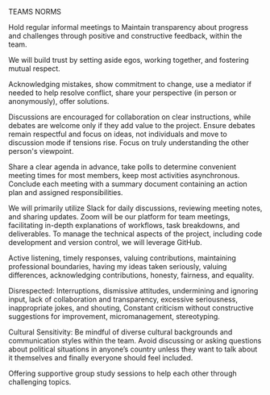 
TEAMS NORMS

Hold regular informal meetings to Maintain transparency about 
progress and challenges through positive and constructive feedback, 
within the team.

We will build trust by setting aside egos, 
working together, and fostering mutual respect.

Acknowledging mistakes, show commitment to change, 
use a mediator if needed to help resolve conflict, 
share your perspective (in person or anonymously), 
offer solutions.

Discussions are encouraged for collaboration on 
clear instructions, while debates are welcome 
only if they add value to the project. Ensure 
debates remain respectful and focus on ideas, 
not individuals and move to discussion mode if 
tensions rise. Focus on truly understanding 
the other person's viewpoint.

Share a clear agenda in advance, take polls 
to determine convenient meeting times for most 
members, keep most activities asynchronous. 
Conclude each meeting with a summary document 
containing an action plan and assigned responsibilities.

We will primarily utilize Slack for daily discussions, 
reviewing meeting notes, and sharing updates. Zoom 
will be our platform for team meetings, facilitating 
in-depth explanations of workflows, task breakdowns, 
and deliverables. To manage the technical aspects of 
the project, including code development and version 
control, we will leverage GitHub.

Active listening, timely responses, valuing contributions, 
maintaining professional boundaries, having my ideas taken 
seriously, valuing differences, acknowledging contributions, 
honesty, fairness, and equality.

Disrespected: Interruptions, dismissive attitudes, undermining 
and ignoring input, lack of collaboration and transparency, 
excessive seriousness, inappropriate jokes, and shouting, 
Constant criticism without constructive suggestions for 
improvement, micromanagement, stereotyping.

Cultural Sensitivity: Be mindful of diverse cultural backgrounds 
and communication styles within the team. Avoid discussing or 
asking questions about political situations in anyone’s country 
unless they want to talk about it themselves and finally 
everyone should feel included.

Offering supportive group study sessions to help each 
other through challenging topics.
